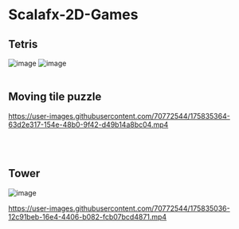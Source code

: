 # Scalafx-2D-Games
Tetris
-------
![image](https://user-images.githubusercontent.com/70772544/175834611-27eb16af-545e-4268-860d-2e01721a7d37.png)
![image](https://user-images.githubusercontent.com/70772544/175834683-983503eb-1ede-4354-b781-a23aa2cde4f6.png)
<br />
<br />


Moving tile puzzle
-------------------
https://user-images.githubusercontent.com/70772544/175835364-63d2e317-154e-48b0-9f42-d49b14a8bc04.mp4

<br />
<br />



Tower
------
![image](https://user-images.githubusercontent.com/70772544/175834560-517b80e2-6141-4b27-b324-9fcf68527a78.png)

https://user-images.githubusercontent.com/70772544/175835036-12c91beb-16e4-4406-b082-fcb07bcd4871.mp4



